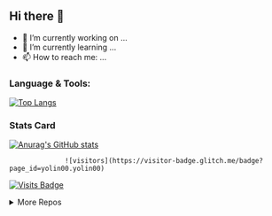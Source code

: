 ## Hi there 👋


<!-- **YOLIN00/YOLIN00** is a ✨ _special_ ✨ repository because its `README.md` (this file) appears on your GitHub profile.

Here are some ideas to get you started: -->

- :iphone: I’m currently working on ...
- :thought_balloon: I’m currently learning ...
- 📫 How to reach me: ...
<!-- - 😄 Pronouns: ...
- ⚡ Fun fact: ... -->
<!-- - 👯 I’m looking to collaborate on ...
- 🤔 I’m looking for help with ...
- 💬 Ask me about ... -->

### Language & Tools:

   [![Top Langs](https://github-readme-stats.vercel.app/api/top-langs/?username=anuraghazra&hide=glsl&layout=compact&&langs_count=6&theme=cobalt)](https://github.com/anuraghazra/github-readme-stats)
### Stats Card
[![Anurag's GitHub stats](https://github-readme-stats.vercel.app/api?username=yolin00&show_icons=true&count_private=true&include_all_commits=true&theme=dracula)](https://github.com/anuraghazra/github-readme-stats)

                  ![visitors](https://visitor-badge.glitch.me/badge?page_id=yolin00.yolin00)

[![Visits Badge](https://badges.pufler.dev/visits/yolin00/yolin00)](https://badges.pufler.dev)
<details>
   <summary>More Repos</summary>   
   
   [![Readme Card](https://github-readme-stats.vercel.app/api/pin/?username=anuraghazra&repo=github-readme-stats)](https://github.com/anuraghazra/github-readme-stats)

   [![Readme Card](https://github-readme-stats.vercel.app/api/pin/?username=anuraghazra&repo=github-readme-stats)](https://github.com/anuraghazra/github-readme-stats)

</details>
